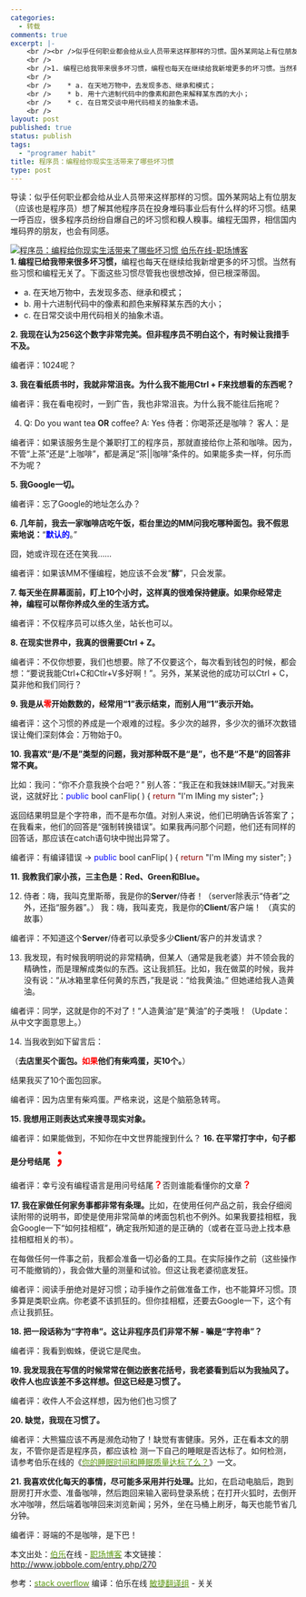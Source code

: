 ```yaml
--- 
categories: 
  - 转载
comments: true
excerpt: |-
    <br /><br />似乎任何职业都会给从业人员带来这样那样的习惯。国外某网站上有位朋友（应该也是程序员）想了解其他程序员在投身堆码事业后有什么样的坏习惯。结果一呼百应，很多程序员纷纷自爆自己的坏习惯和糗人糗事。编程无国界，相信国内堆码界的朋友，也会有同感。
    <br />
    <br />1. 编程已给我带来很多坏习惯，编程也每天在继续给我新增更多的坏习惯。当然有些习惯和编程无关了。下面这些习惯尽管我也很想改掉，但已根深蒂固。
    <br />
    <br />    * a. 在天地万物中，去发现多态、继承和模式；
    <br />    * b. 用十六进制代码中的像素和颜色来解释某东西的大小；
    <br />    * c. 在日常交谈中用代码相关的抽象术语。
    <br />
layout: post
published: true
status: publish
tags: 
  - "programer habit"
title: 程序员：编程给你现实生活带来了哪些坏习惯
type: post
---
```

导读：似乎任何职业都会给从业人员带来这样那样的习惯。国外某网站上有位朋友（应该也是程序员）想了解其他程序员在投身堆码事业后有什么样的坏习惯。结果一呼百应，很多程序员纷纷自爆自己的坏习惯和糗人糗事。编程无国界，相信国内堆码界的朋友，也会有同感。
<div><a id="attachment1484" rel="Lightbox_270" href="/media/aglvY2Vhbi1sYW5yDQsSBU1lZGlhGNmwAgw"><img class="thumbnail" title="程序员：编程给你现实生活带来了哪些坏习惯  伯乐在线-职场博客" src="/media/aglvY2Vhbi1sYW5yDQsSBU1lZGlhGNmwAgw" border="0" alt="程序员：编程给你现实生活带来了哪些坏习惯  伯乐在线-职场博客"></a></div>
<strong>1. 编程已给我带来很多坏习惯，</strong>编程也每天在继续给我新增更多的坏习惯。当然有些习惯和编程无关了。下面这些习惯尽管我也很想改掉，但已根深蒂固。
<ul>
<li> a. 在天地万物中，去发现多态、继承和模式；</li>
	<li> b. 用十六进制代码中的像素和颜色来解释某东西的大小；</li>
	<li> c. 在日常交谈中用代码相关的抽象术语。</li>
</ul>
<strong>2. 我现在认为256这个数字非常完美。但非程序员不明白这个，有时候让我措手不及。</strong>

编者评：1024呢？

<strong>3. 我在看纸质书时，我就非常沮丧。为什么我不能用Ctrl + F来找想看的东西呢？</strong>

编者评：我在看电视时，一到广告，我也非常沮丧。为什么我不能往后拖呢？

4. Q: Do you want tea <strong>OR</strong> coffee?
A: Yes
侍者：你喝茶还是咖啡？
客人：是

编者评：如果该服务生是个兼职打工的程序员，那就直接给你上茶和咖啡。因为，不管“上茶”还是“上咖啡”，都是满足“茶||咖啡”条件的。如果能多卖一样，何乐而不为呢？

<!--more-->

<strong>5. 我Google一切。</strong>

编者评：忘了Google的地址怎么办？

<strong>6. 几年前，我去一家咖啡店吃午饭，柜台里边的MM问我吃哪种面包。我不假思索地说：</strong>“<span style="color: blue;"><strong>默认的</strong></span>。”

囧，她或许现在还在笑我……

编者评：如果该MM不懂编程，她应该不会发“<strong>酵</strong>”，只会发蒙。

<strong>7. 每天坐在屏幕面前，盯上10个小时，这样真的很难保持健康。如果你经常走神，编程可以帮你养成久坐的生活方式。</strong>

编者评：不仅程序员可以练久坐，站长也可以。

<strong>8. 在现实世界中，我真的很需要Ctrl + Z。</strong>

编者评：不仅你想要，我们也想要。除了不仅要这个，每次看到钱包的时候，都会想：“要说我能Ctrl+C和Ctlr+V多好啊！”。另外，某某说他的成功可以Ctrl + C，莫非他和我们同行？

<strong>9. 我是从<span style="color: red;">零</span>开始数数的，经常用“1”表示结束，而别人用“1”表示开始。</strong>

编者评：这个习惯的养成是一个艰难的过程。多少次的越界，多少次的循环次数错误让俺们深刻体会：万物始于0。

<strong>10. 我喜欢“是/不是”类型的问题，我对那种既不是“是”，也不是“不是”的回答非常不爽。</strong>

比如：我问：“你不介意我换个台吧？” 别人答：“我正在和我妹妹IM聊天。”对我来说，这就好比：<span style="color: blue;">public</span> bool canFlip( ) { <span style="color: darkred;">return</span> "I'm IMing my sister"; }

返回结果明显是个字符串，而不是布尔值。对别人来说，他们已明确告诉答案了；在我看来，他们的回答是“强制转换错误”。如果我再问那个问题，他们还有同样的回答话，那应该在catch语句块中抛出异常了。

编者评：有编译错误 -> <span style="color: blue;">public</span> bool canFlip( ) { <span style="color: darkred;">return</span> "I'm IMing my sister"; }

<strong>11. 我教我们家小孩，三主色是：Red、Green和Blue。</strong>

12. 侍者：嗨，我叫克里斯蒂，我是你的<strong>Server</strong>/侍者！（server除表示“侍者”之外，还指“服务器”。）
我：嗨，我叫麦克，我是你的<strong>Client</strong>/客户端！
（真实的故事）

编者评：不知道这个<strong>Server</strong>/侍者可以承受多少<strong>Client</strong>/客户的并发请求？

13. 我发现，有时候我明明说的非常精确，但某人（通常是我老婆）并不领会我的精确性，而是理解成类似的东西。这让我抓狂。比如，我在做菜的时候，我并没有说：“从冰箱里拿任何黄的东西，”我是说：“给我黄油。”
但她递给我人造黄油。

编者评：同学，这就是你的不对了！“人造黄油”是“黄油”的子类哦！（Update：从中文字面意思上。）

14. 当我收到如下留言后：

（<strong>去店里买个面包。<span style="color: red;">如果</span>他们有柴鸡蛋，买10个。</strong>）

结果我买了10个面包回家。

编者评：因为店里有柴鸡蛋。严格来说，这是个脑筋急转弯。

<strong>15. 我想用正则表达式来搜寻现实对象。</strong>

编者评：如果能做到，不知你在中文世界能搜到什么？
<strong>16. 在平常打字中，句子都是分号结尾</strong><span style="font-size: xx-large;"><span style="color: red;"><strong>；</strong></span></span>

编者评：幸亏没有编程语言是用问号结尾<span style="font-size: medium;"><strong><span style="color: red;">？</span></strong></span>否则谁能看懂你的文章<span style="font-size: medium;"><span style="color: red;"><strong>？</strong></span></span>

<strong>17. 我在家做任何家务事都非常有条理。</strong>比如，在使用任何产品之前，我会仔细阅读附带的说明书，即使是使用非常简单的烤面包机也不例外。如果我要挂相框，我会Google一下“如何挂相框”，确定我所知道的是正确的（或者在亚马逊上找本悬挂相框相关的书）。

在每做任何一件事之前，我都会准备一切必备的工具。在实际操作之前（这些操作可不能撤销的），我会做大量的测量和试验。但这让我老婆彻底发狂。

编者评：阅读手册绝对是好习惯；动手操作之前做准备工作，也不能算坏习惯。顶多算是类职业病。你老婆不该抓狂的。但你挂相框，还要去Google一下，这个有点让我抓狂。

<strong>18. 把一段话称为“字符串”。这让非程序员们非常不解 - 嘛是“字符串”？</strong>

编者评：我看到蜘蛛，便说它是爬虫。

<strong>19. 我发现我在写信的时候常常在侧边嵌套花括号，我老婆看到后以为我抽风了。收件人也应该差不多这样想。但这已经是习惯了。</strong>

编者评：收件人不会这样想，因为他们也习惯了

<strong>20. 缺觉，我现在习惯了。</strong>

编者评：大熊猫应该不再是濒危动物了！缺觉有害健康。另外，正在看本文的朋友，不管你是否是程序员，都应该检
测一下自己的睡眠是否达标了。如何检测，请参考伯乐在线的《<a href="http://www.jobbole.com/entry.php/252" target="_blank"><span style="color: #5c9911;">你的睡眠时间和睡眠质量达标了么？</span></a>》一文。

<strong>21. 我喜欢优化每天的事情，尽可能多采用并行处理。</strong>比如，在启动电脑后，跑到厨房打开水壶、准备咖啡，然后跑回来输入密码登录系统；在打开火狐时，去倒开水冲咖啡，然后端着咖啡回来浏览新闻；另外，坐在马桶上刷牙，每天也能节省几分钟。

编者评：哥端的不是咖啡，是下巴！

本文出处：<a href="http://www.jobBole.com" target="_blank"><span style="color: #5c9911;">伯乐</span></a>在线 - <a href="http://www.jobbole.com/blog.php" target="_blank"><span style="color: #5c9911;">职场博客</span></a>
本文链接：<a href="http://www.jobbole.com/entry.php/270" target="_blank"><span style="color: #5c9911;">http://www.jobbole.com/entry.php/270</span></a>

参考：<a rel="nofollow" href="http://stackoverflow.com/questions/164432/what-real-life-bad-habits-has-programming-given-you" target="_blank"><span style="color: #5c9911;">stack overflow</span></a> 编译：伯乐在线 <a href="http://www.jobbole.com/showthread.php/3546" target="_blank"><span style="color: #5c9911;">敏捷翻译组</span></a> - 关关
